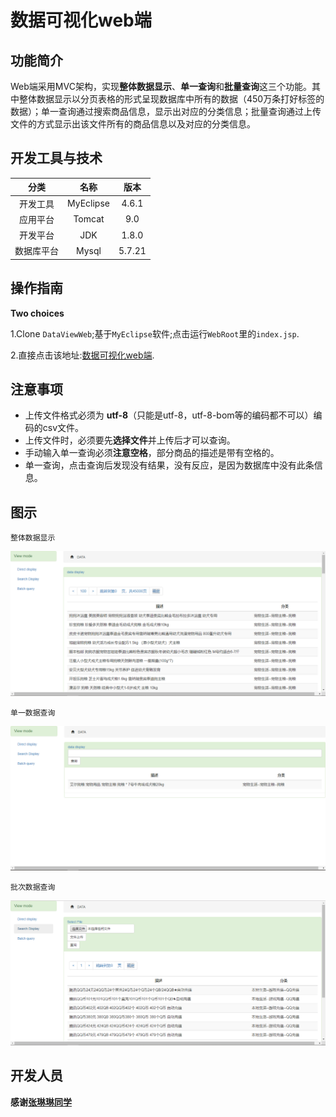 # 数据可视化web端

## 功能简介

Web端采用MVC架构，实现**整体数据显示**、**单一查询**和**批量查询**这三个功能。其中整体数据显示以分页表格的形式呈现数据库中所有的数据（450万条打好标签的数据）；单一查询通过搜索商品信息，显示出对应的分类信息；批量查询通过上传文件的方式显示出该文件所有的商品信息以及对应的分类信息。

## 开发工具与技术

|   分类  | 名称 |   版本   |
| :-----: | :----: | :-----: |
| 开发工具 | MyEclipse |   4.6.1   |
| 应用平台 | Tomcat |   9.0   |
| 开发平台 | JDK |   1.8.0   |
| 数据库平台 | Mysql |   5.7.21   |


## 操作指南

**Two choices**   

1.Clone `DataViewWeb`;基于`MyEclipse`软件;点击运行`WebRoot`里的`index.jsp`.  
  
2.直接点击该地址:[数据可视化web端](http://bestdoublelin.com:8080/fuwu/showdata).

## 注意事项

* 上传文件格式必须为 **utf-8**（只能是utf-8，utf-8-bom等的编码都不可以）编码的csv文件。
* 上传文件时，必须要先**选择文件**并上传后才可以查询。
* 手动输入单一查询必须**注意空格**，部分商品的描述是带有空格的。
* 单一查询，点击查询后发现没有结果，没有反应，是因为数据库中没有此条信息。

## 图示

    整体数据显示
![](https://github.com/Cynicicm/Service-outsourcing/blob/master/DataViewWeb/Image/%E6%95%B4%E4%BD%93%E6%95%B0%E6%8D%AE%E6%98%BE%E7%A4%BA.png)  


    单一数据查询
![](https://github.com/Cynicicm/Service-outsourcing/blob/master/DataViewWeb/Image/%E5%8D%95%E4%B8%80%E6%95%B0%E6%8D%AE%E6%9F%A5%E8%AF%A2.png)  


    批次数据查询
![](https://github.com/Cynicicm/Service-outsourcing/blob/master/DataViewWeb/Image/%E6%89%B9%E6%AC%A1%E6%95%B0%E6%8D%AE%E6%9F%A5%E8%AF%A2.png)  

## 开发人员  

**感谢[张琳琳同学](https://github.com/bestdoubleLin)**
